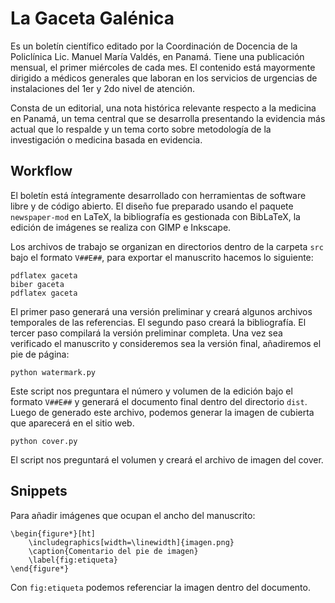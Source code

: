 # La Gaceta Galénica

Es un boletín científico editado por la Coordinación de Docencia de la
Policlínica Lic. Manuel María Valdés, en Panamá. Tiene una publicación mensual,
el primer miércoles de cada mes. El contenido está mayormente dirigido a
médicos generales que laboran en los servicios de urgencias de instalaciones
del 1er y 2do nivel de atención.

Consta de un editorial, una nota histórica relevante respecto a la medicina en
Panamá, un tema central que se desarrolla presentando la evidencia más actual
que lo respalde y un tema corto sobre metodología de la investigación o
medicina basada en evidencia.

## Workflow

El boletín está íntegramente desarrollado con herramientas de software libre y
de código abierto. El diseño fue preparado usando el paquete `newspaper-mod`
en LaTeX, la bibliografía es gestionada con BibLaTeX, la edición de imágenes
se realiza con GIMP e Inkscape.

Los archivos de trabajo se organizan en directorios dentro de la carpeta `src`
bajo el formato `V##E##`, para exportar el manuscrito hacemos lo siguiente:

    pdflatex gaceta
    biber gaceta
    pdflatex gaceta

El primer paso generará una versión preliminar y creará algunos archivos
temporales de las referencias. El segundo paso creará la bibliografía. El
tercer paso compilará la versión preliminar completa. Una vez sea verificado
el manuscrito y consideremos sea la versión final, añadiremos el pie de página:

    python watermark.py

Este script nos preguntara el número y volumen de la edición bajo el formato
`V##E##` y generará el documento final dentro del directorio `dist`. Luego de
generado este archivo, podemos generar la imagen de cubierta que aparecerá en
el sitio web.

    python cover.py

El script nos preguntará el volumen y creará el archivo de imagen del cover.

## Snippets

Para añadir imágenes que ocupan el ancho del manuscrito:

    \begin{figure*}[ht]
        \includegraphics[width=\linewidth]{imagen.png}
        \caption{Comentario del pie de imagen}
        \label{fig:etiqueta}
    \end{figure*}

Con `fig:etiqueta` podemos referenciar la imagen dentro del documento.
